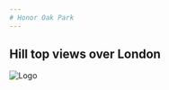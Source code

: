 ```yaml
---
# Honor Oak Park
---
```

## Hill top views over London
![Logo](https://c1.staticflickr.com/4/3538/3500833217_e1963b1f30_b.jpg)

